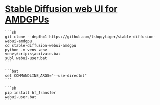 # [Stable Diffusion web UI for AMDGPUs](https://github.com/lshqqytiger/stable-diffusion-webui-amdgpu)

````{tab} From source
```sh
git clone --depth=1 https://github.com/lshqqytiger/stable-diffusion-webui-amdgpu
cd stable-diffusion-webui-amdgpu
python -m venv venv
venv\Scripts\activate.bat
subl webui-user.bat
```

```bat
set COMMANDLINE_ARGS="--use-directml"
```

```sh
pip install hf_transfer
webui-user.bat
```
````